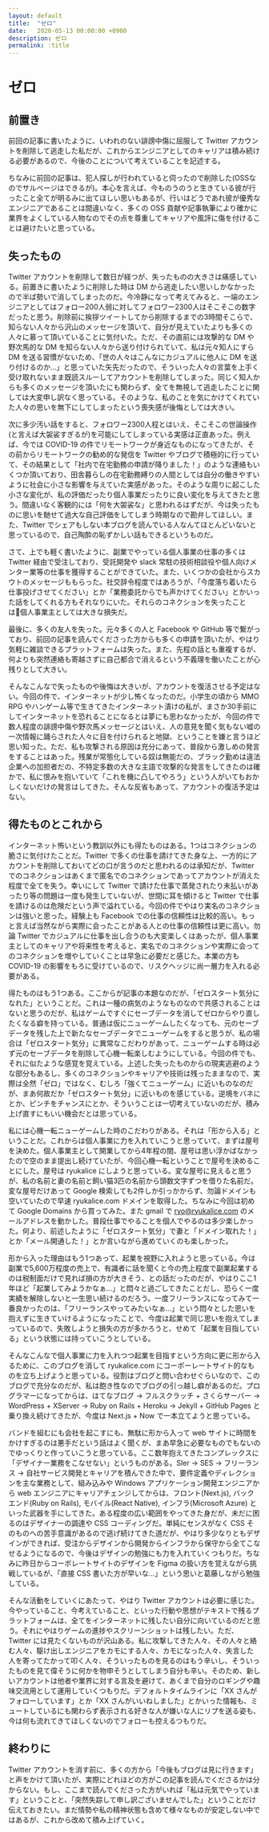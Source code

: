```yaml
---
layout: default
title:  "ゼロ"
date:   2020-05-13 00:00:00 +0900
description: ゼロ
permalink: :title
---
```


# ゼロ

## 前置き

前回の記事に書いたように、いわれのない誹謗中傷に屈服して Twitter アカウントを削除して逃走した私だが、これからエンジニアとしてのキャリアは積み続ける必要があるので、今後のことについて考えていることを記述する。

ちなみに前回の記事は、犯人探しが行われていると伺ったので削除した(OSSなのでサルベージはできるが)。本心を言えば、今ものうのうと生きている彼が行ったこと全てが明るみに出てほしい思いもあるが、行いはどうであれ彼が優秀なエンジニアであることは間違いなく、多くの OSS 貢献や記事執筆により確かに業界をよくしている人物なのでその点を尊重してキャリアや風評に傷を付けることは避けたいと思っている。

## 失ったもの

Twitter アカウントを削除して数日が経つが、失ったものの大きさは痛感している。前置きに書いたように削除した時は DM から逃走したい思いしかなかったので半ば勢いで消してしまったのだ。今冷静になって考えてみると、一端のエンジニアとしてはフォロー200人弱に対してフォロワー2300人はそこそこの数字だったと思う。削除前に挨拶ツイートしてから削除するまでの3時間そこらで、知らない人々から沢山のメッセージを頂いて、自分が見えていたよりも多くの人々に慕って頂いていることに気付いた。ただ、その直前には攻撃的な DM や野次馬的な DM を知らない人々から送り付けられていて、私は元々知人にすら DM を送る習慣がないため、「世の人々はこんなにカジュアルに他人に DM を送り付けるのか...」と思っていた矢先だったので、そういった人々の言葉を上手く受け取れないまま既読スルーしてアカウントを削除してしまった。同じく知人からも多くのメッセージを頂いたにも関わらず、全てを無視して逃走したことに関しては大変申し訳なく思っている。そのような、私のことを気にかけてくれていた人々の思いを無下にしてしまったという喪失感が後悔としては大きい。

次に多少汚い話をすると、フォロワー2300人程とはいえ、そこそこの世論操作(と言えば大袈裟すぎるが)を可能にしてしまっている実感は正直あった。例えば、今では COVID-19 の件でリモートワークが身近なものになってきたが、その前からリモートワークの勧め的な発信を Twitter やブログで積極的に行っていて、その結果として「社内で在宅勤務の申請が降りました！」のような連絡もいくつか頂いており、田舎暮らしの在宅勤務縛りの人間としては自分の働きやすいように社会に小さな影響を与えていた実感があった。そのような周りに起こした小さな変化が、私の評価だったり個人事業だったりに良い変化を与えてきたと思う。間違いなく客観的には「何を大袈裟な」と思われるはずだが、今は失ったものに思いを馳せて過大な自己評価をしてしまう時期なので勘弁してほしい。また、Twitter でシェアもしない本ブログを読んでいる人なんてほとんどいないと思っているので、自己陶酔の恥ずかしい話もできるというものだ。

さて、上でも軽く書いたように、副業でやっている個人事業の仕事の多くは Twitter 経由で受注しており、受託開発や slack 常駐の技術相談役や個人向けメンター業等の仕事を獲得することができていた。また、いくつかの会社からスカウトのメッセージももらった。社交辞令程度ではあろうが、「今度落ち着いたら仕事投げさせてください」とか「業務委託からでも声かけてください」とかいった話をしてくれる方もそれなりにいた。それらのコネクションを失ったことは個人事業主としては大きな損失だ。

最後に、多くの友人を失った。元々多くの人と Facebook や GitHub 等で繋がっており、前回の記事を読んでくださった方からも多くの申請を頂いたが、やはり気軽に雑談できるプラットフォームは失った。また、先程の話とも重複するが、何よりも突然連絡も寄越さずに自己都合で消えるという不義理を働いたことが心残りとして大きい。

そんなこんなで失ったものや後悔は大きいが、アカウントを復活させる予定はない。今回の件で、インターネットが少し怖くなったのだ。小学生の頃から MMO RPG やハンゲーム等で生きてきたインターネット漬けの私が、まさか30手前にしてインターネットを恐れることになるとは夢にも思わなかったが、今回の件で数人程度の誹謗中傷や野次馬メッセージとはいえ、人の意見を聞く気もない嘘の一次情報に踊らされた人々に目を付けられると地獄、ということを嫌と言うほど思い知った。ただ、私も攻撃される原因は充分にあって、普段から激しめの発言をすることはあった。残業が常態化している奴は無能だの、ブラック勤めは違法企業への加担者だの、不特定多数の大きな主語で攻撃的な発言をしてきたのは確かで、私に恨みを抱いていて「これを機に凸してやろう」という人がいてもおかしくないだけの発言はしてきた。そんな反省もあって、アカウントの復活予定はない。


## 得たものとこれから

インターネット怖いという教訓以外にも得たものはある。1つはコネクションの脆さに気付けたことだ。Twitter で多くの仕事を請けてきた身な上、一方的にアカウントを削除しておいてどの口が言うのだと思われるのは承知だが、Twitter でのコネクションはあくまで匿名でのコネクションであってアカウントが消えた程度で全てを失う。幸いにして Twitter で請けた仕事で蒸発されたり未払いがあったり等の問題は一度も発生していないが、世間に耳を傾けると Twitter で仕事を請けるのは危険だという声で溢れている。今回の件でやはり実名のコネクションは強いと思った。経験上も Facebook での仕事の信頼性は比較的高い。もっと言えば当然ながら実際に会ったことがある人との仕事の信頼性は更に高い。勿論 Twitter でカジュアルに仕事を出し合うのも大変楽しくはあったが、個人事業主としてのキャリアや将来性を考えると、実名でのコネクションや実際に会ってのコネクションを増やしていくことは早急に必要だと感じた。本業の方も COVID-19 の影響をもろに受けているので、リスクヘッジに尚一層力を入れる必要がある。

得たものはもう1つある。ここからが記事の本題なのだが、「ゼロスタート気分になれた」ということだ。これは一種の病気のようなものなので共感されることはないと思うのだが、私はゲームですぐにセーブデータを消してゼロからやり直したくなる癖を持っている。普通は仮にニューゲームしたくなっても、元のセーブデータを残した上で新たなセーブデータでニューゲームをすると思うが、私の場合は「ゼロスタート気分」に異常なこだわりがあって、ニューゲームする時は必ず元のセーブデータを削除して心機一転楽しむようにしている。今回の件でも、それに似たような感覚を覚えている。上述した失ったものからの現実逃避のような部分もあるし、多くのコネクションやキャリアや技術は残ったままなので、実際は全然「ゼロ」ではなく、むしろ「強くてニューゲーム」に近いものなのだが、まあ何故だか「ゼロスタート気分」に近いものを感じている。逆境をバネにとか、ピンチをチャンスにとか、そういうことは一切考えていないのだが、積み上げ直すにもいい機会だとは思っている。

私には心機一転ニューゲームした時のこだわりがある。それは「形から入る」ということだ。これからは個人事業に力を入れていこうと思っていて、まずは屋号を決めた。個人事業主として開業してから4年程の間、屋号は思い浮かばなかったので空のまま提出し続けていたが、今回心機一転ということで屋号を決めることにした。屋号は ryukalice にしようと思っている。変な屋号に見えると思うが、私の名前と妻の名前と飼い猫3匹の名前から頭数文字ずつを借りた名前だ。変な屋号だけあって Google 検索しても2件しか引っかからず、勿論ドメインも空いていたので早速 ryukalice.com ドメインを取得した。ちなみに今回は初めて Google Domains から買ってみた。また gmail で ryo@ryukalice.com のメールアドレスを動かした。普段仕事でやることを個人でやるのは多少楽しかった。何より、前述したように「ゼロスタート気分」で妻と「ドメイン取れた！」とか「メール開通した！」とか言いながら進めていくのも楽しかった。

形から入った理由はもう1つあって、起業を視野に入れようと思っている。今は副業で5,600万程度の売上で、有識者に話を聞くと今の売上程度で副業起業するのは税制面だけで見れば損の方が大きそう、との話だったのだが、やはりここ1年ほど「起業してみようかなぁ...」と悶々と過ごしてきたことだし、恐らく一度実績を解除しないと一生思い続けるのだろう。一度フリーランスになってみて一番良かったのは、「フリーランスやってみたいなぁ...」という悶々とした思いを抱えずに生きていけるようになったことで、今度は起業で同じ思いを抱えてしまっているので、失敗しようと損失の方が多かろうと、せめて「起業を目指している」という状態には持っていこうとしている。

そんなこんなで個人事業に力を入れつつ起業を目指すという方向に更に形から入るために、このブログを消して ryukalice.com にコーポーレートサイト的なものを立ち上げようと思っている。役割はブログと問い合わせぐらいなので、このブログで充分なのだが、私は飽き性なのでブログの引っ越し癖があるのだ。プログラマーになってからは、はてなブログ -> フルスクラッチ + さくらサーバー -> WordPress + XServer -> Ruby on Rails + Heroku -> Jekyll + GitHub Pages と乗り換え続けてきたが、今度は Next.js + Now で一本立てようと思っている。

バンドを組むにも会社を起こすにも、無駄に形から入って web サイトに時間をかけすぎるのは悪手だという話はよく聞くが、まあ早急に必要なものでもないのでゆっくりと作っていこうと思っている。ここ数年抱えてきたコンプレックスに「デザイナー業務をこなせない」というものがある。SIer -> SES -> フリーランス -> 自社サービス開発とキャリアを積んできた中で、要件定義やディレクションを主な業務として、組み込みや Windows アプリケーション開発エンジニアから web エンジニアにキャリアチェンジしてからは、フロント(Next.js), バックエンド(Ruby on Rails), モバイル(React Native), インフラ(Microsoft Azure) といった武器を手にしてきた。ある程度の広い範囲をやってきた身だが、未だに困るのはデザイナーの調達や CSS コーディングだ。単純にセンスがなく CSS そのものへの苦手意識があるので逃げ続けてきた道だが、やはり多少なりともデザインができれば、受注からデザインから開発からインフラから保守から全てこなせるようになるので、今後はデザインの勉強にも力を入れていくつもりだ。ちなみに昨日からコーポレートサイトのデザインを Figma の扱い方を覚えながら挑戦しているが、「直接 CSS 書いた方が早いな...」という思いと葛藤しながら勉強している。

そんな活動をしていくにあたって、やはり Twitter アカウントは必要に感じた。今やっていること、今考えていること、といった行動や思想がテキストで残るプラットフォームは、全てをインターネットに残したい自分に向いているのだと思う。それにやはりゲームの進捗やスクリーンショットは残したい。ただ、Twitter には見たくないものが沢山ある。私に攻撃してきた人々、その人々と絡む人々、駆け出しエンジニアをカモにする人々、カモになった人々、失言した人を寄ってたかって叩く人々、そういったものを見るのはもう辛いし、そういったものを見て偉そうに何かを物申そうとしてしまう自分も辛い。そのため、新しいアカウントは他者や業界に対する言及を避けて、あくまで自分のロギングや趣味交流用として運用していくつもりだ。デフォルトタイムラインに「XX さんがフォローしています」とか「XX さんがいいねしました」とかいった情報も、ミュートしているにも関わらず表示される好きな人が嫌いな人にリプを送る姿も、今は何も流れてきてほしくないのでフォローも控えるつもりだ。

## 終わりに

Twitter アカウントを消す前に、多くの方から「今後もブログは見に行きます」と声をかけて頂いたが、実際にどれほどの方がこの記事を読んでくださるかは分からない。もし、ここまで読んでくださった方がいれば「私は元気でやっています」ということと、「突然失踪して申し訳ございませんでした」ということだけ伝えておきたい。まだ情勢や私の精神状態も含めて様々なものが安定しない中ではあるが、これから改めて積み上げていく。
